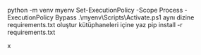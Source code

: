 python -m venv myenv
Set-ExecutionPolicy -Scope Process -ExecutionPolicy Bypass
.\myenv\Scripts\Activate.ps1
aynı dizine requirements.txt oluştur kütüphaneleri içine yaz
pip install -r requirements.txt

x
